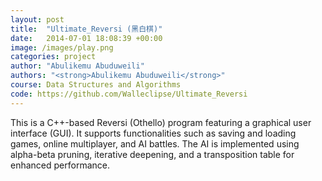 ```yaml
---
layout: post
title:  "Ultimate_Reversi (黑白棋)"
date:   2014-07-01 18:08:39 +00:00
image: /images/play.png
categories: project
author: "Abulikemu Abuduweili"
authors: "<strong>Abulikemu Abuduweili</strong>"
course: Data Structures and Algorithms 
code: https://github.com/Walleclipse/Ultimate_Reversi
---
```



This is a C++-based Reversi (Othello) program featuring a graphical user interface (GUI). 
It supports functionalities such as saving and loading games, online multiplayer, and AI battles. 
The AI is implemented using alpha-beta pruning, iterative deepening, and a transposition table for enhanced performance.